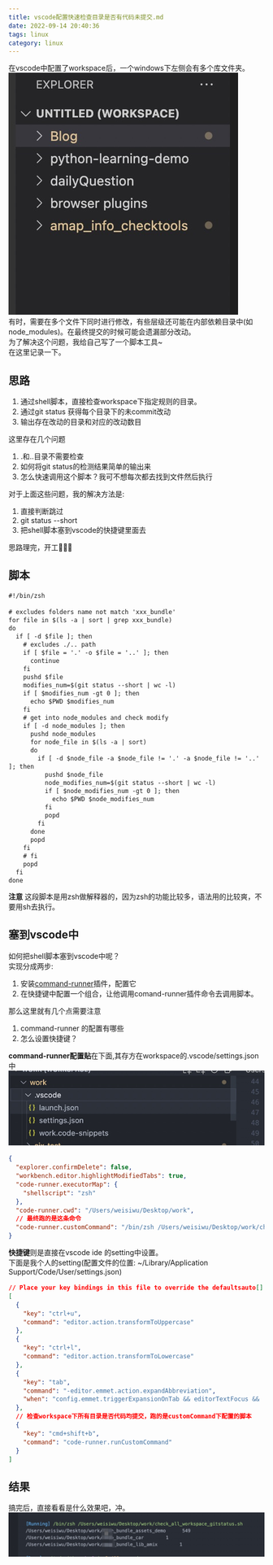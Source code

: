 ```yaml
---
title: vscode配置快速检查目录是否有代码未提交.md
date: 2022-09-14 20:40:36
tags: linux
category: linux
---
```


在vscode中配置了workspace后，一个windows下左侧会有多个库文件夹。
![workspace左侧fold](../images//vscode-config-check1.jpg)  
有时，需要在多个文件下同时进行修改，有些层级还可能在内部依赖目录中(如node_modules)。在最终提交的时候可能会遗漏部分改动。  
为了解决这个问题，我给自己写了一个脚本工具~  
在这里记录一下。  

## 思路
1. 通过shell脚本，直接检查workspace下指定规则的目录。  
2. 通过git status 获得每个目录下的未commit改动  
3. 输出存在改动的目录和对应的改动数目  

这里存在几个问题
1. .和..目录不需要检查  
2. 如何将git status的检测结果简单的输出来  
3. 怎么快速调用这个脚本？我可不想每次都去找到文件然后执行  

对于上面这些问题，我的解决方法是:  
1. 直接判断跳过
2. git status --short  
3. 把shell脚本塞到vscode的快捷键里面去  

思路理完，开工🔽🔽🔽

## 脚本

``` shell
#!/bin/zsh

# excludes folders name not match 'xxx_bundle'
for file in $(ls -a | sort | grep xxx_bundle)
do
  if [ -d $file ]; then
    # excludes ./.. path
    if [ $file = '.' -o $file = '..' ]; then
      continue
    fi
    pushd $file
    modifies_num=$(git status --short | wc -l)
    if [ $modifies_num -gt 0 ]; then
      echo $PWD $modifies_num
    fi
    # get into node_modules and check modify
    if [ -d node_modules ]; then
      pushd node_modules
      for node_file in $(ls -a | sort)
      do
        if [ -d $node_file -a $node_file != '.' -a $node_file != '..' ]; then
          pushd $node_file
          node_modifies_num=$(git status --short | wc -l)
          if [ $node_modifies_num -gt 0 ]; then
            echo $PWD $node_modifies_num
          fi
          popd
        fi
      done
      popd
    fi
    # fi
    popd
  fi
done
```

**注意** 这段脚本是用zsh做解释器的，因为zsh的功能比较多，语法用的比较爽，不要用sh去执行。  

## 塞到vscode中  
如何把shell脚本塞到vscode中呢？  
实现分成两步:   
1. 安装[command-runner](https://github.com/formulahendry/vscode-code-runner.git)插件，配置它  
2. 在快捷键中配置一个组合，让他调用comand-runner插件命令去调用脚本。  

那么这里就有几个点需要注意  
1. command-runner 的配置有哪些
2. 怎么设置快捷键？  

**command-runner配置贴**在下面,其存方在workspace的.vscode/settings.json中    
![配置 comand-runner](../images/vscode-config-check2.jpg)  
``` json
{
  "explorer.confirmDelete": false,
  "workbench.editor.highlightModifiedTabs": true,
  "code-runner.executorMap": {
    "shellscript": "zsh"
  },
  "code-runner.cwd": "/Users/weisiwu/Desktop/work",
  // 最终跑的是这条命令
  "code-runner.customCommand": "/bin/zsh /Users/weisiwu/Desktop/work/check_all_workspace_gitstatus.sh",
}
```

**快捷键**则是直接在vscode ide 的setting中设置。  
下面是我个人的setting(配置文件的位置: ~/Library/Application Support/Code/User/settings.json)  
``` json
// Place your key bindings in this file to override the defaultsauto[]
[
  {
    "key": "ctrl+u",
    "command": "editor.action.transformToUppercase"
  },
  {
    "key": "ctrl+l",
    "command": "editor.action.transformToLowercase"
  },
  {
    "key": "tab",
    "command": "-editor.emmet.action.expandAbbreviation",
    "when": "config.emmet.triggerExpansionOnTab && editorTextFocus && !editorReadonly && !editorTabMovesFocus"
  },
  // 检查workspace下所有目录是否代码均提交，跑的是customCommand下配置的脚本  
  {
    "key": "cmd+shift+b",
    "command": "code-runner.runCustomCommand"
  }
]
```

## 结果
搞完后，直接看看是什么效果吧，冲。  
![运行结果](../images/vscode-config-check3.jpg)  
